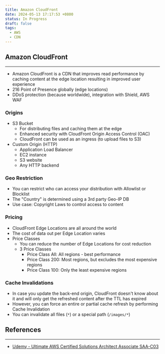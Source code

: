 ```yaml
---
title: Amazon CloudFront
date: 2024-05-13 17:17:53 +0800
status: In Progress
draft: false
tags:
  - AWS
  - CDN
---
```

## Amazon CloudFront
---
- Amazon CloudFront is a CDN that improves read performance by caching content at the edge location resulting in improved user experience
- 216 Point of Presence globally (edge locations)
- DDoS protection (because worldwide), integration with Shield, AWS WAF

### Origins
- S3 Bucket
	- For distributing files and caching them at the edge
	- Enhanced security with CloudFront Origin Access Control (OAC)
	- CloudFront can be used as an ingress (to upload files to S3)
- Custom Origin (HTTP)
	- Application Load Balancer
	- EC2 instance
	- S3 website
	- Any HTTP backend

### Geo Restriction
- You can restrict who can access your distribution with Allowlist or Blocklist
- The "Country" is determined using a 3rd party Geo-IP DB
- Use case: Copyright Laws to control access to content

### Pricing
- CloudFront Edge Locations are all around the world
- The cost of data out per Edge Location varies
- Price Classes
	- You can reduce the number of Edge Locations for cost reduction
	- 3 Price Classes
		- Price Class All: All regions - best performance
		- Price Class 200: Most regions, but excludes the most expensive regions
		- Price Class 100: Only the least expensive regions

### Cache Invalidations
- In case you update the back-end origin, CloudFront doesn't know about it and will only get the refreshed content after the TTL has expired
- However, you can force an entire or partial cache refresh by performing Cache Invalidation
- You can invalidate all files (`*`) or a special path (`/images/*`)

## References
---
- [Udemy - Ultimate AWS Certified Solutions Architect Associate SAA-C03](https://www.udemy.com/course/aws-certified-solutions-architect-associate-saa-c03)

